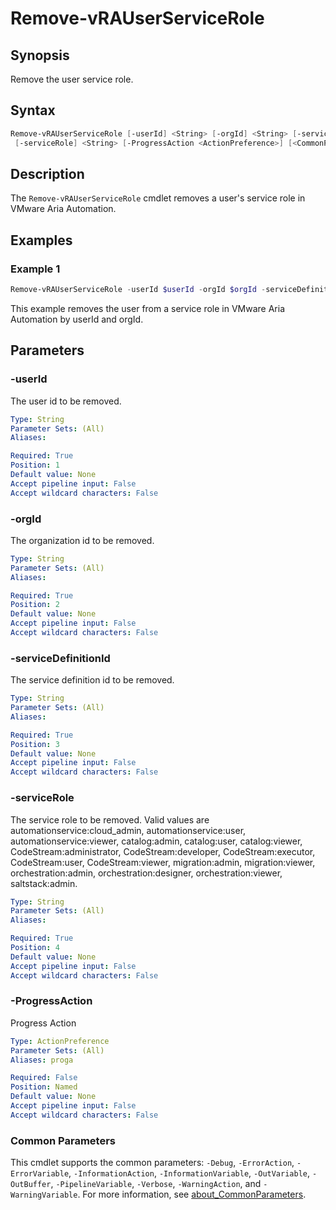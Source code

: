 # Remove-vRAUserServiceRole

## Synopsis

Remove the user service role.

## Syntax

```powershell
Remove-vRAUserServiceRole [-userId] <String> [-orgId] <String> [-serviceDefinitionId] <String>
 [-serviceRole] <String> [-ProgressAction <ActionPreference>] [<CommonParameters>]
```

## Description

The `Remove-vRAUserServiceRole` cmdlet removes a user's service role in VMware Aria Automation.

## Examples

### Example 1

```powershell
Remove-vRAUserServiceRole -userId $userId -orgId $orgId -serviceDefinitionId $serviceDefinitionId -serviceRole $serviceRole
```

This example removes the user from a service role in VMware Aria Automation by userId and orgId.

## Parameters

### -userId

The user id to be removed.

```yaml
Type: String
Parameter Sets: (All)
Aliases:

Required: True
Position: 1
Default value: None
Accept pipeline input: False
Accept wildcard characters: False
```

### -orgId

The organization id to be removed.

```yaml
Type: String
Parameter Sets: (All)
Aliases:

Required: True
Position: 2
Default value: None
Accept pipeline input: False
Accept wildcard characters: False
```

### -serviceDefinitionId

The service definition id to be removed.

```yaml
Type: String
Parameter Sets: (All)
Aliases:

Required: True
Position: 3
Default value: None
Accept pipeline input: False
Accept wildcard characters: False
```

### -serviceRole

The service role to be removed. Valid values are automationservice:cloud_admin, automationservice:user, automationservice:viewer, catalog:admin, catalog:user, catalog:viewer, CodeStream:administrator, CodeStream:developer, CodeStream:executor, CodeStream:user, CodeStream:viewer, migration:admin, migration:viewer, orchestration:admin, orchestration:designer, orchestration:viewer, saltstack:admin.

```yaml
Type: String
Parameter Sets: (All)
Aliases:

Required: True
Position: 4
Default value: None
Accept pipeline input: False
Accept wildcard characters: False
```

### -ProgressAction

Progress Action

```yaml
Type: ActionPreference
Parameter Sets: (All)
Aliases: proga

Required: False
Position: Named
Default value: None
Accept pipeline input: False
Accept wildcard characters: False
```

### Common Parameters

This cmdlet supports the common parameters: `-Debug`, `-ErrorAction`, `-ErrorVariable`, `-InformationAction`, `-InformationVariable`, `-OutVariable`, `-OutBuffer`, `-PipelineVariable`, `-Verbose`, `-WarningAction`, and `-WarningVariable`. For more information, see [about_CommonParameters](http://go.microsoft.com/fwlink/?LinkID=113216).
